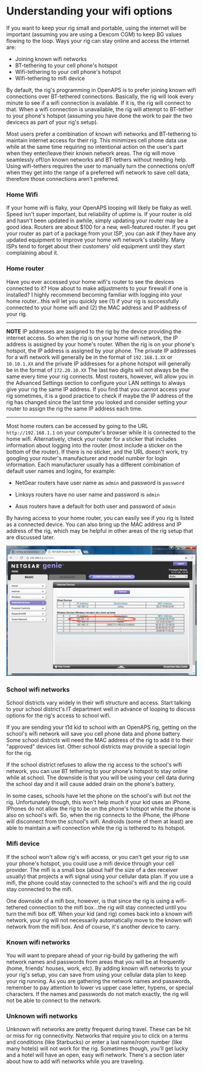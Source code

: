 # Understanding your wifi options

If you want to keep your rig small and portable, using the internet will be important (assuming you are using a Dexcom CGM) to keep BG values flowing to the loop.  Ways your rig can stay online and access the internet are:

* Joining known wifi networks
* BT-tethering to your cell phone's hotspot  
* Wifi-tethering to your cell phone's hotspot
* Wifi-tethering to mifi device

By default, the rig's programming in OpenAPS is to prefer joining known wifi connections over BT-tethered connections.  Basically, the rig will look every minute to see if a wifi connection is available.  If it is, the rig will connect to that.  When a wifi connection is unavailable, the rig will attempt to BT-tether to your phone's hotspot (assuming you have done the work to pair the two devicecs as part of your rig's setup).

Most users prefer a combination of known wifi networks and BT-tethering to maintain internet access for their rig.  This minimizes cell phone data use while at the same time requiring no intentional action on the user's part when they enter/leave their known network areas.  The rig will move seamlessly off/on known networks and BT-tethers without needing help.  Using wifi-tethers requires the user to manually turn the connections on/off when they get into the range of a preferred wifi network to save cell data, therefore those connections aren't preferred.

### Home Wifi

If your home wifi is flaky, your OpenAPS looping will likely be flaky as well.  Speed isn't super important, but reliability of uptime is.  If your router is old and hasn't been updated in awhile, simply updating your router may be a good idea.  Routers are about $100 for a new, well-featured router.  If you get your router as part of a package from your ISP, you can ask if they have any updated equipment to improve your home wifi network's stability.  Many ISPs tend to forget about their customers' old equipment until they start complaining about it.

### Home router

Have you ever accessed your home wifi's router to see the devices connected to it?  How about to make adjustments to your firewall if one is installed?  I highly recommend becoming familiar with logging into your home router...this will let you quickly see (1) if your rig is successfully connected to your home wifi and (2) the MAC address and IP address of your rig. 

*********
**NOTE**  IP addresses are assigned to the rig by the device providing the internet access.  So when the rig is on your home wifi network, the IP address is assigned by your home's router.  When the rig is on your phone's hotspot, the IP address is assigned by your phone.  The private IP addresses for a wifi network will generally be in the format of `192.168.1.XX` or `10.10.1.XX` and the private IP addresses for a phone hotspot will generally be in the format of `172.20.10.XX`  The last two digits will not always be the same every time your rig connects.  Most routers, however, will allow you in the Advanced Settings section to configure your LAN settings to always give your rig the same IP address.  If you find that you cannot access your rig sometimes, it is a good practice to check if maybe the IP address of the rig has changed since the last time you looked and consider setting your router to assign the rig the same IP address each time.
***********

Most home routers can be accessed by going to the URL `http://192.168.1.1` on your computer's browser while it is connected to the home wifi.  Alternatively, check your router for a sticker that includes information about logging into the router (most include a sticker on the bottom of the router).  If there is no sticker, and the URL doesn't work, try googling your router's manufacturer and model number for login information.  Each manufacturer usually has a different combination of default user names and logins, for example:

* NetGear routers have user name as `admin` and password is `password`

* Linksys routers have no user name and password is `admin`

* Asus routers have a default for both user and password of `admin`

By having access to your home router, you can easily see if you rig is listed as a connected device.  You can also bring up the MAC address and IP address of the rig, which may be helpful in other areas of the rig setup that are discussed later.  

![Home Router](../../Images/access_ip.png) 

### School wifi networks

School districts vary widely in their wifi structure and access.  Start talking to your school district's IT department well in advance of looping to discuss options for the rig's access to school wifi.

If you are sending your t1d kid to school with an OpenAPS rig, getting on the school's wifi network will save you cell phone data and phone battery.  Some school districts will need the MAC address of the rig to add it to their "approved" devices list.  Other school districts may provide a special login for the rig.

If the school district refuses to allow the rig access to the school's wifi network, you can use BT tethering to your phone's hotspot to stay online while at school.  The downside is that you will be using your cell data during the school day and it will cause added drain on the phone's battery.  

In some cases, schools have let the phone on the school's wifi but not the rig.  Unfortunately though, this won't help much if your kid uses an iPhone.  IPhones do not allow the rig to be on the phone's hotspot while the phone is also on school's wifi.  So, when the rig connects to the iPhone, the iPhone will disconnect from the school's wifi.  Androids (some of them at least) are able to maintain a wifi connection while the rig is tethered to its hotspot.  

### Mifi device

If the school won't allow rig's wifi access, or you can't get your rig to use your phone's hotspot, you could use a mifi device through your cell provider.  The mifi is a small box (about half the size of a dex receiver usually) that projects a wifi signal using your cellular data plan.  If you use a mifi, the phone could stay connected to the school's wifi and the rig could stay connected to the mifi.

One downside of a mifi box, however, is that since the rig is using a wifi-tethered connection to the mifi box...the rig will stay connected until you turn the mifi box off.  When your kid (and rig) comes back into a known wifi network, your rig will not necessarily automatically move to the known wifi network from the mifi box.  And of course, it's another device to carry.

### Known wifi networks

You will want to prepare ahead of your rig-build by gathering the wifi network names and passwords from areas that you will be at frequently (home, friends' houses, work, etc).  By adding known wifi networks to your your rig's setup, you can save from using your cellular data plan to keep your rig running.  As you are gathering the network names and passwords, remember to pay attention to lower vs upper case letter, hypens, or special characters.  If the names and passwords do not match exactly, the rig will not be able to connect to the network.

### Unknown wifi networks

Unknown wifi networks are pretty frequent during travel.  These can be hit or miss for rig connectivity.  Networks that require you to click on a terms and conditions (like Starbucks) or enter a last name/room number (like many hotels) will not work for the rig.  Sometimes though, you'll get lucky and a hotel will have an open, easy wifi network.  There's a section later about how to add wifi networks while you are traveling.
